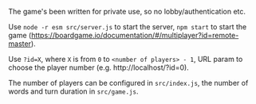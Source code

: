 The game's been written for private use, so no lobby/authentication etc.

Use `node -r esm src/server.js` to start the server, `npm start` to start the game (https://boardgame.io/documentation/#/multiplayer?id=remote-master).

Use `?id=X`, where `X` is from `0` to `<number of players> - 1`, URL param to choose the player number (e.g. http://localhost/?id=0).

The number of players can be configured in `src/index.js`, the number of words and turn duration in `src/game.js`.
